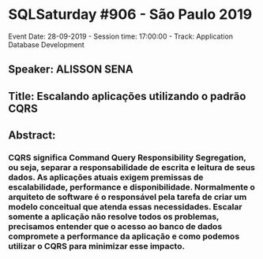 # SQLSaturday #906 - São Paulo 2019
Event Date: 28-09-2019 - Session time: 17:00:00 - Track: Application  Database Development
## Speaker: ALISSON SENA
## Title: Escalando aplicações utilizando o padrão CQRS
## Abstract:
### CQRS significa Command Query Responsibility Segregation, ou seja, separar a responsabilidade de escrita e leitura de seus dados. As aplicações atuais exigem premissas de escalabilidade, performance e disponibilidade. Normalmente o arquiteto de software é o responsável pela tarefa de criar um modelo conceitual que atenda essas necessidades. Escalar somente a aplicação não resolve todos os problemas, precisamos entender que o acesso ao banco de dados compromete a performance da aplicação e como podemos utilizar o CQRS para minimizar esse impacto.
